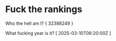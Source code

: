 # Fuck the rankings

Who the hell am I?
{ 32388249 }

What fucking year is it?
[ 2025-03-10T06:20:00Z ]
